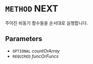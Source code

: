 # `METHOD` NEXT
주어진 비동기 함수들을 순서대로 실행합니다.

## Parameters
* `OPTIONAL` *countOrArray*
* `REQUIRED` *funcOrFuncs*
